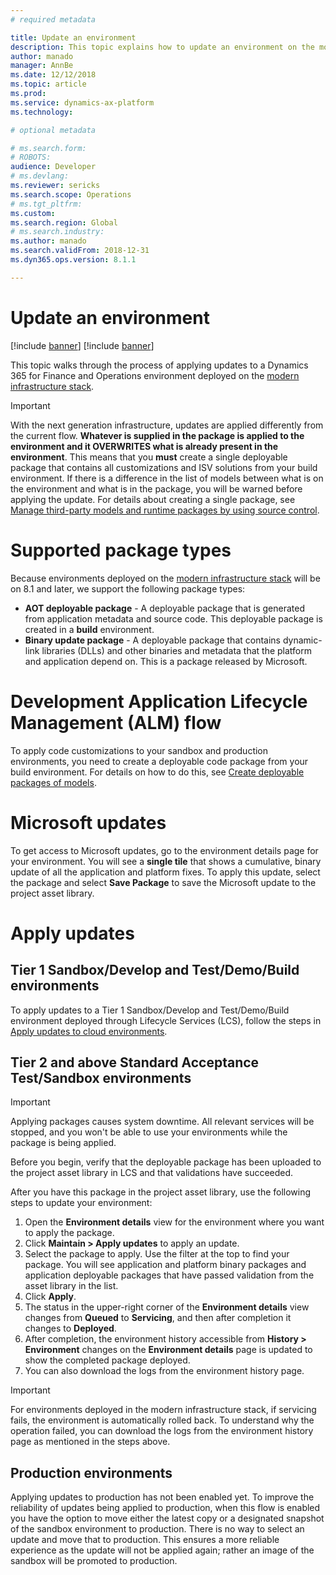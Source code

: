 ```yaml
---
# required metadata

title: Update an environment
description: This topic explains how to update an environment on the modern infrastructure stack.
author: manado
manager: AnnBe
ms.date: 12/12/2018
ms.topic: article
ms.prod: 
ms.service: dynamics-ax-platform
ms.technology: 

# optional metadata

# ms.search.form: 
# ROBOTS: 
audience: Developer
# ms.devlang: 
ms.reviewer: sericks
ms.search.scope: Operations
# ms.tgt_pltfrm: 
ms.custom: 
ms.search.region: Global
# ms.search.industry: 
ms.author: manado
ms.search.validFrom: 2018-12-31
ms.dyn365.ops.version: 8.1.1

---
```


# Update an environment

[!include [banner](../includes/banner.md)]
[!include [banner](../includes/limited-availability.md)]

This topic walks through the process of applying updates to a Dynamics 365 for Finance and Operations environment deployed on the [modern infrastructure stack](infrastructure-stack.md).

> [!IMPORTANT]
> With the next generation infrastructure, updates are applied differently from the current flow. **Whatever is supplied in the package is applied to the environment and it OVERWRITES what is already present in the environment**. This means that you **must** create a single deployable package that contains all customizations and ISV solutions from your build environment. If there is a difference in the list of models between what is on the environment and what is in the package, you will be warned before applying the update. For details about creating a single package, see [Manage third-party models and runtime packages by using source control](../dev-tools/manage-runtime-packages.md).

# Supported package types
Because environments deployed on the [modern infrastructure stack](infrastructure-stack.md) will be on 8.1 and later, we support the following package types:

- **AOT deployable package** - A deployable package that is generated from application metadata and source code. This deployable package is created in a **build** environment.
- **Binary update package** - A deployable package that contains dynamic-link libraries (DLLs) and other binaries and metadata that the platform and application depend on. This is a package released by Microsoft.

# Development Application Lifecycle Management (ALM) flow
To apply code customizations to your sandbox and production environments, you need to create a deployable code package from your build environment. For details on how to do this, see [Create deployable packages of models](create-apply-deployable-package.md).

# Microsoft updates
To get access to Microsoft updates, go to the environment details page for your environment. You will see a **single tile** that shows a cumulative, binary update of all the application and platform fixes. To apply this update, select the package and select **Save Package** to save the Microsoft update to the project asset library.

# Apply updates

## Tier 1 Sandbox/Develop and Test/Demo/Build environments

To apply updates to a Tier 1 Sandbox/Develop and Test/Demo/Build environment deployed through Lifecycle Services (LCS), follow the steps in  [Apply updates to cloud environments](apply-deployable-package-system.md).

## Tier 2 and above Standard Acceptance Test/Sandbox environments

> [!IMPORTANT]
> Applying packages causes system downtime. All relevant services will be stopped, and you won't be able to use your environments while the package is being applied.

Before you begin, verify that the deployable package has been uploaded to the project asset library in LCS and that validations have succeeded.

After you have this package in the project asset library, use the following steps to update your environment:

1. Open the **Environment details** view for the environment where you want to apply the package.
2. Click **Maintain > Apply updates** to apply an update.
3. Select the package to apply. Use the filter at the top to find your package. You will see application and platform binary packages and application deployable packages that have passed validation from the asset library in the list.
4. Click **Apply**.
5. The status in the upper-right corner of the **Environment details** view changes from **Queued** to **Servicing**, and then after completion it changes to **Deployed**.
6. After completion, the environment history accessible from **History > Environment** changes on the **Environment details** page is updated to show the completed package deployed.
7. You can also download the logs from the environment history page.

> [!IMPORTANT]
> For environments deployed in the modern infrastructure stack, if servicing fails, the environment is automatically rolled back. To understand why the operation failed, you can download the logs from the environment history page as mentioned in the steps above.

## Production environments
Applying updates to production has not been enabled yet. To improve the reliability of updates being applied to production, when this flow is enabled you have the option to move either the latest copy or a designated snapshot of the sandbox environment to production. There is no way to select an update and move that to production. This ensures a more reliable experience as the update will not be applied again; rather an image of the sandbox will be promoted to production.
